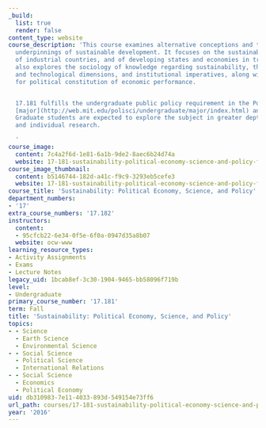 ```yaml
---
_build:
  list: true
  render: false
content_type: website
course_description: 'This course examines alternative conceptions and theoretical
  underpinnings of sustainable development. It focuses on the sustainability problems
  of industrial countries, and of developing states and economies in transition. It
  also explores the sociology of knowledge regarding sustainability, the economic
  and technological dimensions, and institutional imperatives, along with implications
  for political constitution of economic performance.


  17.181 fulfills the undergraduate public policy requirement in the Political Science
  [major](http://web.mit.edu/polisci/undergraduate/major/index.html) and [minor](http://web.mit.edu/polisci/undergraduate/minor/index.html).
  Graduate students are expected to explore the subject in greater depth through reading
  and individual research.

  '
course_image:
  content: 7c4a2f6d-1e81-6a1b-9de2-8aec6b24d74a
  website: 17-181-sustainability-political-economy-science-and-policy-fall-2016
course_image_thumbnail:
  content: b5146744-182d-a41c-f9c9-3293eb5cefe3
  website: 17-181-sustainability-political-economy-science-and-policy-fall-2016
course_title: 'Sustainability: Political Economy, Science, and Policy'
department_numbers:
- '17'
extra_course_numbers: '17.182'
instructors:
  content:
  - 95cfcb22-6e34-0f5e-6f0a-0947d35a8b07
  website: ocw-www
learning_resource_types:
- Activity Assignments
- Exams
- Lecture Notes
legacy_uid: 1bcab8ef-3c30-1904-9465-bb58096f719b
level:
- Undergraduate
primary_course_number: '17.181'
term: Fall
title: 'Sustainability: Political Economy, Science, and Policy'
topics:
- - Science
  - Earth Science
  - Environmental Science
- - Social Science
  - Political Science
  - International Relations
- - Social Science
  - Economics
  - Political Economy
uid: db310983-7e11-4033-893d-549154e73ff6
url_path: courses/17-181-sustainability-political-economy-science-and-policy-fall-2016
year: '2016'
---
```

